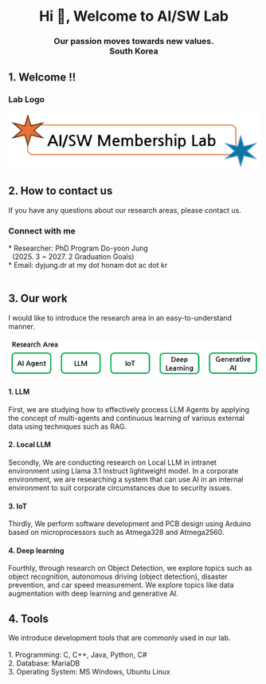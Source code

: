 <h1 align="center">Hi 👋, Welcome to AI/SW Lab</h1>
<h3 align="center">Our passion moves towards new values. <br>South Korea</h3>

<h2>1. Welcome !!</h2>
<h3 align="left">Lab Logo</h3>
<img src="https://github.com/aisw-lab/.github/blob/master/images/lab_logo.png" alt="Research Area">

<h2>2. How to contact us</h2>
If you have any questions about our research areas, please contact us.<br>
<h3 align="left">Connect with me</h3>
* Researcher: PhD Program Do-yoon Jung<br>
&nbsp;&nbsp;(2025. 3 ~ 2027. 2 Graduation Goals)<br>
* Email: dyjung.dr at my dot honam dot ac dot kr<br>
<br>
<h2>3. Our work</h2>
I would like to introduce the research area in an easy-to-understand manner.<br>
<br>
<img src="https://github.com/aisw-lab/.github/blob/master/images/research_area.png" alt="Research Area">
<h4>1. LLM</h4>
First, we are studying how to effectively process LLM Agents by applying the concept of multi-agents and continuous learning of various external data using techniques such as RAG.
<br>
<h4>2. Local LLM</h4>
Secondly, We are conducting research on Local LLM in intranet environment using Llama 3.1 Instruct lightweight model.
In a corporate environment, we are researching a system that can use AI in an internal environment to suit corporate circumstances due to security issues.
<br>
<h4>3. IoT</h4>
Thirdly, We perform software development and PCB design using Arduino based on microprocessors such as Atmega328 and Atmega2560.
<br>
<h4>4. Deep learning</h4>
Fourthly, through research on Object Detection, we explore topics such as object recognition, autonomous driving (object detection), disaster prevention, and car speed measurement. We explore topics like data augmentation with deep learning and generative AI.

<h2>4. Tools</h2>
We introduce development tools that are commonly used in our lab.<br>
<br>
1. Programming: C, C++, Java, Python, C#<br>
2. Database: MariaDB<br>
3. Operating System: MS Windows, Ubuntu Linux<br>
